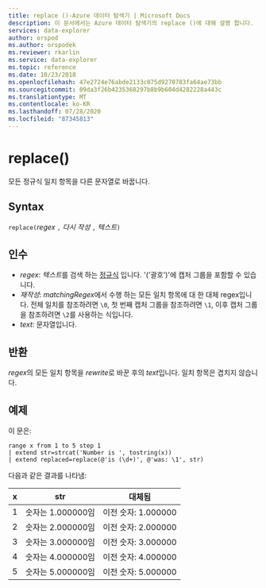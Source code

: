 ```yaml
---
title: replace ()-Azure 데이터 탐색기 | Microsoft Docs
description: 이 문서에서는 Azure 데이터 탐색기의 replace ()에 대해 설명 합니다.
services: data-explorer
author: orspod
ms.author: orspodek
ms.reviewer: rkarlin
ms.service: data-explorer
ms.topic: reference
ms.date: 10/23/2018
ms.openlocfilehash: 47e2724e76abde2133c075d9270783fa64ae73bb
ms.sourcegitcommit: 09da3f26b4235368297b8b9b604d4282228a443c
ms.translationtype: MT
ms.contentlocale: ko-KR
ms.lasthandoff: 07/28/2020
ms.locfileid: "87345813"
---
```

# <a name="replace"></a>replace()

모든 정규식 일치 항목을 다른 문자열로 바꿉니다.

## <a name="syntax"></a>Syntax

`replace(`*regex* `,` *다시 작성* `,` *텍스트*`)`

## <a name="arguments"></a>인수

* *regex*: *텍스트*를 검색 하는 [정규식](https://github.com/google/re2/wiki/Syntax) 입니다. '('괄호')'에 캡처 그룹을 포함할 수 있습니다. 
* *재작성*: *matchingRegex*에서 수행 하는 모든 일치 항목에 대 한 대체 regex입니다. 전체 일치를 참조하려면 `\0`, 첫 번째 캡처 그룹을 참조하려면 `\1`, 이후 캡처 그룹을 참조하려면 `\2`를 사용하는 식입니다.
* *text*: 문자열입니다.

## <a name="returns"></a>반환

*regex*의 모든 일치 항목을 *rewrite*로 바꾼 후의 *text*입니다. 일치 항목은 겹치지 않습니다.

## <a name="example"></a>예제

이 문은:

```kusto
range x from 1 to 5 step 1
| extend str=strcat('Number is ', tostring(x))
| extend replaced=replace(@'is (\d+)', @'was: \1', str)
```

다음과 같은 결과를 나타냄:

| x    | str | 대체됨|
|---|---|---|
| 1    | 숫자는 1.000000임  | 이전 숫자: 1.000000|
| 2    | 숫자는 2.000000임  | 이전 숫자: 2.000000|
| 3    | 숫자는 3.000000임  | 이전 숫자: 3.000000|
| 4    | 숫자는 4.000000임  | 이전 숫자: 4.000000|
| 5    | 숫자는 5.000000임  | 이전 숫자: 5.000000|
 